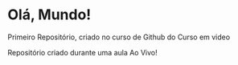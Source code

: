 # Olá, Mundo!
 Primeiro Repositório, criado no curso de Github do Curso em video 

Repositório criado durante uma aula Ao Vivo!